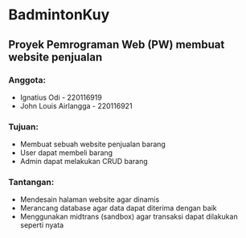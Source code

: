 # BadmintonKuy
## Proyek Pemrograman Web (PW) membuat website penjualan

### Anggota:
- Ignatius Odi - 220116919
- John Louis Airlangga - 220116921

### Tujuan:
- Membuat sebuah website penjualan barang
- User dapat membeli barang
- Admin dapat melakukan CRUD barang

### Tantangan:
- Mendesain halaman website agar dinamis
- Merancang database agar data dapat diterima dengan baik
- Menggunakan midtrans (sandbox) agar transaksi dapat dilakukan seperti nyata
